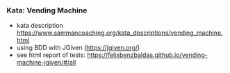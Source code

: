### Kata: Vending Machine

- kata description https://www.sammancoaching.org/kata_descriptions/vending_machine.html
- using BDD with JGiven (https://jgiven.org/)
- see html report of tests: https://felixbenzbaldas.github.io/vending-machine-jgiven/#/all